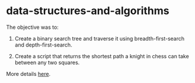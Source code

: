 # data-structures-and-algorithms
The objective was to:


1. Create a binary search tree and traverse it using breadth-first-search and depth-first-search.


2. Create a script that returns the shortest path a knight in chess can take between any two squares.




More details [here](http://www.theodinproject.com/ruby-programming/data-structures-and-algorithms).

